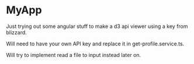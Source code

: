 # MyApp

Just trying out some angular stuff to make a d3 api viewer using a key from blizzard.

Will need to have your own API key and replace it in get-profile.service.ts.

Will try to implement read a file to input instead later on.
